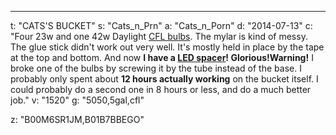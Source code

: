 ---
t: "CATS'S BUCKET"
s: "Cats_n_Prn"
a: "Cats_n_Porn"
d: "2014-07-13"
c: "Four 23w and one 42w Daylight <a href='http://www.amazon.com/s/?_encoding=UTF8&camp=1789&creative=390957&field-keywords=23w%20cfl&linkCode=ur2&rh=i%3Aaps%2Ck%3A23w%20cfl&tag=spacbuck-20&url=search-alias%3Daps&linkId=TOD5YZ7WINHSD7WK'>CFL bulbs</a>. The mylar is kind of messy. The glue stick didn't work out very well. It's mostly held in place by the tape at the top and bottom. And now <strong>I have a <a href='http://www.amazon.com/gp/product/B00BPIWY28/ref=as_li_ss_tl?ie=UTF8&camp=1789&creative=390957&creativeASIN=B00BPIWY28&linkCode=as2&tag=spacbuck-20'>LED spacer</a>! Glorious!</strong><strong>Warning!</strong> I broke one of the bulbs by screwing it by the tube instead of the base. I probably only spent about <strong>12 hours actually working</strong> on the bucket itself. I could probably do a second one in 8 hours or less, and do a much better job."
v: "1520"
g: "5050,5gal,cfl"

z: "B00M6SR1JM,B01B7BBEGO"
